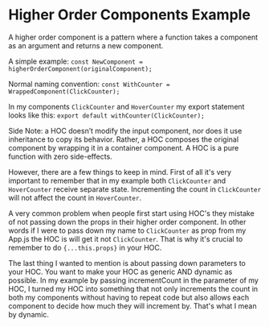 # Higher Order Components Example

A higher order component is a pattern where a function takes a component as an argument and returns a new component.

A simple example: `const NewComponent = higherOrderComponent(originalComponent);`

Normal naming convention: `const WithCounter = WrappedComponent(ClickCounter);`

In my components `ClickCounter` and `HoverCounter` my export statement looks like this: `export default withCounter(ClickCounter);`

Side Note: a HOC doesn’t modify the input component, nor does it use inheritance to copy its behavior. Rather, a HOC composes the original component by wrapping it in a container component. A HOC is a pure function with zero side-effects.

However, there are a few things to keep in mind. First of all it's very important to remember that in my example both `ClickCounter` and `HoverCounter` receive separate state. Incrementing the count in `ClickCounter` will not affect the count in `HoverCounter`.

A very common problem when people first start using HOC's they mistake of not passing down the props in their higher order component. In other words if I were to pass down my name to `ClickCounter` as prop from my App.js the HOC is will get it not `ClickCounter`. That is why it's crucial to remember to do `{...this.props}` in your HOC.

The last thing I wanted to mention is about passing down parameters to your HOC. You want to make your HOC as generic AND dynamic as possible. In my example by passing incrementCount in the parameter of my HOC, I turned my HOC into something that not only increments the count in both my components without having to repeat code but also allows each component to decide how much they will increment by. That's what I mean by dynamic.
